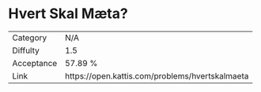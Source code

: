 # Hvert Skal Mæta?

<table>
    <tr>
        <td>Category</td>
        <td>N/A</td>
    </tr>
    <tr>
        <td>Diffulty</td>
        <td>1.5</td>
    </tr>
    <tr>
        <td>Acceptance</td>
        <td>57.89 %</td>
    </tr>
    <tr>
        <td>Link</td>
        <td>https://open.kattis.com/problems/hvertskalmaeta</td>
    </tr>
</table>